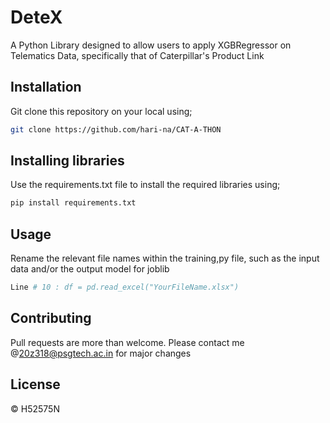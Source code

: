 # DeteX

A Python Library designed to allow users to apply XGBRegressor on Telematics Data, specifically that of Caterpillar's Product Link

## Installation

Git clone this repository on your local using;

```bash
git clone https://github.com/hari-na/CAT-A-THON
```

## Installing libraries

Use the requirements.txt file to install the required libraries using;

```bash
pip install requirements.txt
```

## Usage

Rename the relevant file names within the training,py file, such as the input data and/or the output model for joblib

```python
Line # 10 : df = pd.read_excel("YourFileName.xlsx")
```

## Contributing

Pull requests are more than welcome. Please contact me @20z318@psgtech.ac.in for major changes

## License
© H52575N
